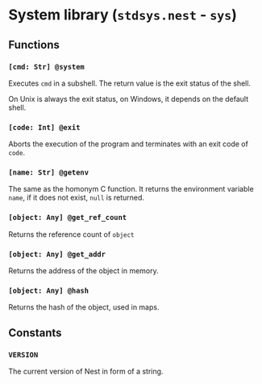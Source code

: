# System library (`stdsys.nest` - `sys`)

## Functions

### `[cmd: Str] @system`

Executes `cmd` in a subshell. The return value is the exit status of the shell.

On Unix is always the exit status, on Windows, it depends on the default shell.

### `[code: Int] @exit`

Aborts the execution of the program and terminates with an exit code of `code`.

### `[name: Str] @getenv`

The same as the homonym C function. It returns the environment variable `name`,
if it does not exist, `null` is returned.

### `[object: Any] @get_ref_count`

Returns the reference count of `object`

### `[object: Any] @get_addr`

Returns the address of the object in memory.

### `[object: Any] @hash`

Returns the hash of the object, used in maps.

## Constants

### `VERSION`

The current version of Nest in form of a string.
